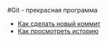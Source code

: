 #Git - прекрасная программа
- [Как сделать новый коммит](./commmit_help.md)
- [Как просмотреть историю](./log_help.md)
